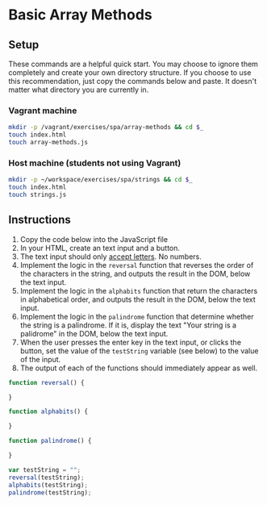 # Basic Array Methods

## Setup

These commands are a helpful quick start. You may choose to ignore them completely and create your own directory structure. If you choose to use this recommendation, just copy the commands below and paste. It doesn't matter what directory you are currently in.

### Vagrant machine

```bash
mkdir -p /vagrant/exercises/spa/array-methods && cd $_
touch index.html
touch array-methods.js
```

### Host machine (students not using Vagrant)

```bash
mkdir -p ~/workspace/exercises/spa/strings && cd $_
touch index.html
touch strings.js
```

## Instructions

1. Copy the code below into the JavaScript file
1. In your HTML, create an text input and a button.
1. The text input should only [accept letters](https://developer.mozilla.org/en-US/docs/Web/HTML/Element/input#attr-pattern). No numbers.
1. Implement the logic in the `reversal` function that reverses the order of the characters in the string, and outputs the result in the DOM, below the text input.
1. Implement the logic in the `alphabits` function that return the characters in alphabetical order, and outputs the result in the DOM, below the text input.
1. Implement the logic in the `palindrome` function that determine whether the string is a palindrome. If it is, display the text "Your string is a palidrome" in the DOM, below the text input.
1. When the user presses the enter key in the text input, or clicks the button, set the value of the `testString` variable (see below) to the value of the input.
1. The output of each of the functions should immediately appear as well.

```js
function reversal() {

}

function alphabits() {

}

function palindrome() {

}

var testString = "";
reversal(testString);
alphabits(testString);
palindrome(testString);
```
